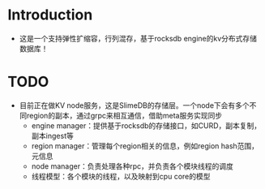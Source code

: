 # Introduction
- 这是一个支持弹性扩缩容，行列混存，基于rocksdb engine的kv分布式存储数据库！

# TODO
- 目前正在做KV node服务，这是SlimeDB的存储层。一个node下会有多个不同region的副本，通过grpc来相互通信，借助meta服务实现同步
    - engine manager：提供基于rocksdb的存储接口，如CURD，副本复制，副本ingest等
    - region manager：管理每个region相关的信息，例如region hash范围，元信息
    - node manager：负责处理各种rpc，并负责各个模块线程的调度
    - 线程模型：各个模块的线程，以及映射到cpu core的模型